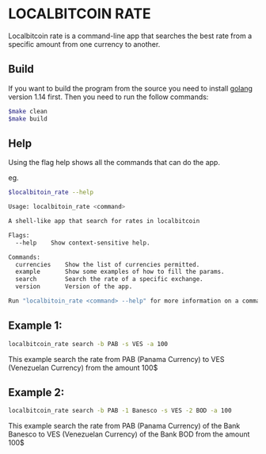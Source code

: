 # LOCALBITCOIN RATE

Localbitcoin rate is a command-line app that searches the best rate from a specific amount from one currency to another.

## Build

If you want to build the program from the source you need to install [golang](https://golang.org/dl/) version 1.14 first. Then you need to run the follow commands:

```bash
$make clean
$make build
```

## Help

Using the flag help shows all the commands that can do the app.

eg.
```bash
$localbitoin_rate --help

Usage: localbitoin_rate <command>

A shell-like app that search for rates in localbitcoin

Flags:
  --help    Show context-sensitive help.

Commands:
  currencies    Show the list of currencies permitted.
  example       Show some examples of how to fill the params.
  search        Search the rate of a specific exchange.
  version       Version of the app.

Run "localbitoin_rate <command> --help" for more information on a command
```

## Example 1:
```bash
localbitcoin_rate search -b PAB -s VES -a 100
```
This example search the rate from PAB (Panama Currency) to VES (Venezuelan Currency) from the amount 100$
## Example 2:
```bash
localbitcoin_rate search -b PAB -1 Banesco -s VES -2 BOD -a 100
```
This example search the rate from PAB (Panama Currency) of the Bank Banesco to VES (Venezuelan Currency) of the Bank BOD from the amount 100$
